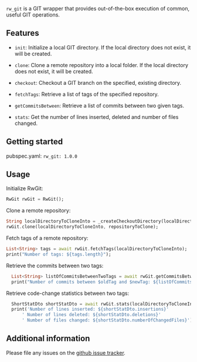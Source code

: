 `rw_git` is a GIT wrapper that provides out-of-the-box execution of common, useful
GIT operations.

## Features

- `init`: Initialize a local GIT directory. If the local directory does not exist, it will be created.
- `clone`: Clone a remote repository into a local folder. If the local directory does not exist, it will be created.
- `checkout`: Checkout a GIT branch on the specified, existing directory.
- `fetchTags`: Retrieve a list of tags of the specified repository.

- `getCommitsBetween`: Retrieve a list of commits between two given tags.
- `stats`: Get the number of lines inserted, deleted and number of files changed.

## Getting started

pubspec.yaml:
`rw_git: 1.0.0`

## Usage
Initialize RwGit:
```dart
RwGit rwGit = RwGit();
```

Clone a remote repository:
```dart
String localDirectoryToCloneInto = _createCheckoutDirectory(localDirectoryName);
rwGit.clone(localDirectoryToCloneInto, repositoryToClone);
```

Fetch tags of a remote repository:
```dart
List<String> tags = await rwGit.fetchTags(localDirectoryToCloneInto);
print("Number of tags: ${tags.length}");
```

Retrieve the commits between two tags:
```dart
  List<String> listOfCommitsBetweenTwoTags = await rwGit.getCommitsBetween(localDirectoryToCloneInto, oldTag, newTag);
  print("Number of commits between $oldTag and $newTag: ${listOfCommitsBetweenTwoTags.length}");
```

Retrieve code-change statistics between two tags:
```dart
  ShortStatDto shortStatDto = await rwGit.stats(localDirectoryToCloneInto, oldTag, newTag);
  print('Number of lines inserted: ${shortStatDto.insertions}'
      ' Number of lines deleted: ${shortStatDto.deletions}'
      ' Number of files changed: ${shortStatDto.numberOfChangedFiles}');
```

## Additional information

Please file any issues on the [github issue tracker](https://github.com/gbrandtio/rw-git/issues).
